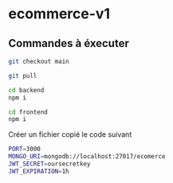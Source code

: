 # ecommerce-v1

## Commandes à éxecuter

```bash
git checkout main 

```
```bash
git pull 

```
```bash
cd backend
npm i 

cd frontend
npm i

```

Créer un fichier copié le code suivant
```bash
PORT=3000
MONGO_URI=mongodb://localhost:27017/ecomerce
JWT_SECRET=oursecretkey
JWT_EXPIRATION=1h

```

